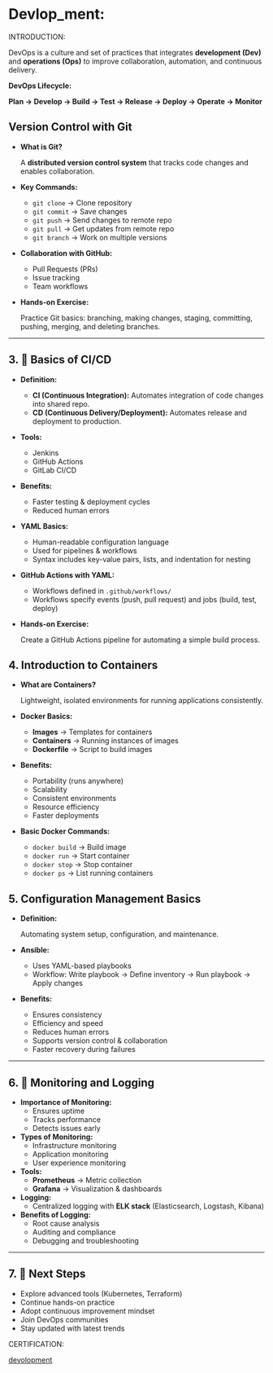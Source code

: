 # Devlop_ment:

INTRODUCTION:

DevOps is a culture and set of practices that integrates **development (Dev)** and **operations (Ops)** to improve collaboration, automation, and continuous delivery.

**DevOps Lifecycle:**

**Plan → Develop → Build → Test → Release → Deploy → Operate → Monitor**

## 

## Version Control with Git

- **What is Git?**
    
    A **distributed version control system** that tracks code changes and enables collaboration.
    
- **Key Commands:**
    - `git clone` → Clone repository
    - `git commit` → Save changes
    - `git push` → Send changes to remote repo
    - `git pull` → Get updates from remote repo
    - `git branch` → Work on multiple versions
- **Collaboration with GitHub:**
    - Pull Requests (PRs)
    - Issue tracking
    - Team workflows
- **Hands-on Exercise:**
    
    Practice Git basics: branching, making changes, staging, committing, pushing, merging, and deleting branches.
    

---

## 3. 🔹 Basics of CI/CD

- **Definition:**
    - **CI (Continuous Integration):** Automates integration of code changes into shared repo.
    - **CD (Continuous Delivery/Deployment):** Automates release and deployment to production.
- **Tools:**
    - Jenkins
    - GitHub Actions
    - GitLab CI/CD
- **Benefits:**
    - Faster testing & deployment cycles
    - Reduced human errors
- **YAML Basics:**
    - Human-readable configuration language
    - Used for pipelines & workflows
    - Syntax includes key-value pairs, lists, and indentation for nesting
- **GitHub Actions with YAML:**
    - Workflows defined in `.github/workflows/`
    - Workflows specify events (push, pull request) and jobs (build, test, deploy)
- **Hands-on Exercise:**
    
    Create a GitHub Actions pipeline for automating a simple build process.
    

## 

## 4. Introduction to Containers

- **What are Containers?**
    
    Lightweight, isolated environments for running applications consistently.
    
- **Docker Basics:**
    - **Images** → Templates for containers
    - **Containers** → Running instances of images
    - **Dockerfile** → Script to build images
- **Benefits:**
    - Portability (runs anywhere)
    - Scalability
    - Consistent environments
    - Resource efficiency
    - Faster deployments
- **Basic Docker Commands:**
    - `docker build` → Build image
    - `docker run` → Start container
    - `docker stop` → Stop container
    - `docker ps` → List running containers

## 5. Configuration Management Basics

- **Definition:**
    
    Automating system setup, configuration, and maintenance.
    
- **Ansible:**
    - Uses YAML-based playbooks
    - Workflow: Write playbook → Define inventory → Run playbook → Apply changes
- **Benefits:**
    - Ensures consistency
    - Efficiency and speed
    - Reduces human errors
    - Supports version control & collaboration
    - Faster recovery during failures

---

## 6. 🔹 Monitoring and Logging

- **Importance of Monitoring:**
    - Ensures uptime
    - Tracks performance
    - Detects issues early
- **Types of Monitoring:**
    - Infrastructure monitoring
    - Application monitoring
    - User experience monitoring
- **Tools:**
    - **Prometheus** → Metric collection
    - **Grafana** → Visualization & dashboards
- **Logging:**
    - Centralized logging with **ELK stack** (Elasticsearch, Logstash, Kibana)
- **Benefits of Logging:**
    - Root cause analysis
    - Auditing and compliance
    - Debugging and troubleshooting

---

## 7. 🔹 Next Steps

- Explore advanced tools (Kubernetes, Terraform)
- Continue hands-on practice
- Adopt continuous improvement mindset
- Join DevOps communities
- Stay updated with latest trends

CERTIFICATION:

[devolopment](https://www.notion.so/C-p-Tracking-265fafbe3c2f8005b2b2ebe0843c3231?source=copy_link)
